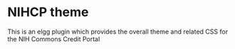 NIHCP theme
=============

This is an elgg plugin which provides the overall theme and related CSS for the NIH Commons Credit Portal